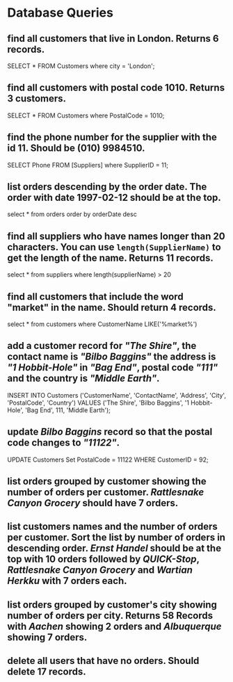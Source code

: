 # Database Queries

## find all customers that live in London. Returns 6 records.
SELECT * FROM Customers
where city = 'London';

## find all customers with postal code 1010. Returns 3 customers.
SELECT * FROM Customers
where PostalCode = 1010;

## find the phone number for the supplier with the id 11. Should be (010) 9984510.
SELECT Phone FROM [Suppliers]
where SupplierID = 11;

## list orders descending by the order date. The order with date 1997-02-12 should be at the top.
select * from orders
 order by orderDate desc

## find all suppliers who have names longer than 20 characters. You can use `length(SupplierName)` to get the length of the name. Returns 11 records.
select * from suppliers
where length(supplierName) > 20

## find all customers that include the word "market" in the name. Should return 4 records.
select * from customers
where CustomerName LIKE('%market%')

## add a customer record for _"The Shire"_, the contact name is _"Bilbo Baggins"_ the address is _"1 Hobbit-Hole"_ in _"Bag End"_, postal code _"111"_ and the country is _"Middle Earth"_.
INSERT INTO Customers ('CustomerName', 'ContactName', 'Address', 'City', 'PostalCode', 'Country')
VALUES ('The Shire', 'Bilbo Baggins', '1 Hobbit-Hole', 'Bag End', 111, 'Middle Earth'); 

## update _Bilbo Baggins_ record so that the postal code changes to _"11122"_.
UPDATE Customers Set PostalCode = 11122
WHERE CustomerID = 92;

## list orders grouped by customer showing the number of orders per customer. _Rattlesnake Canyon Grocery_ should have 7 orders.

## list customers names and the number of orders per customer. Sort the list by number of orders in descending order. _Ernst Handel_ should be at the top with 10 orders followed by _QUICK-Stop_, _Rattlesnake Canyon Grocery_ and _Wartian Herkku_ with 7 orders each.

## list orders grouped by customer's city showing number of orders per city. Returns 58 Records with _Aachen_ showing 2 orders and _Albuquerque_ showing 7 orders.

## delete all users that have no orders. Should delete 17 records.
